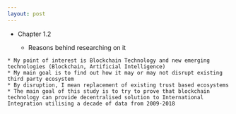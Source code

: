```yaml
---
layout: post
---
```



* Chapter 1.2

  * Reasons behind researching on it
<!-- * I love technology and my background is Aerospace Engineering -->
    * My point of interest is Blockchain Technology and new emerging technologies (Blockchain, Artificial Intelligence)
    * My main goal is to find out how it may or may not disrupt existing third party ecosystem
    * By disruption, I mean replacement of existing trust based ecosystems
    * The main goal of this study is to try to prove that blockchain technology can provide decentralised solution to International Integration utilising a decade of data from 2009-2018
